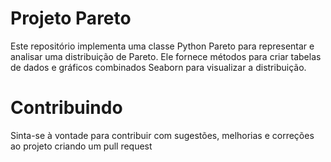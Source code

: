 # Projeto Pareto

Este repositório implementa uma classe Python Pareto para representar e analisar uma distribuição de Pareto. Ele fornece métodos para criar tabelas de dados e gráficos combinados Seaborn para visualizar a distribuição.

# Contribuindo

Sinta-se à vontade para contribuir com sugestões, melhorias e correções ao projeto criando um pull request